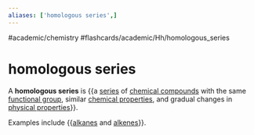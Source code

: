 ```yaml
---
aliases: ['homologous series',]
---
```


#academic/chemistry #flashcards/academic/Hh/homologous_series

# homologous series

A __homologous series__ is {{a [series](sequence.md) of [chemical compounds](chemical%20compound.md) with the same [functional group](functional%20group.md), similar [chemical properties](chemical%20property.md), and gradual changes in [physical properties](physical%20property.md)}}. <!--SR:!2023-04-07,2,230-->

Examples include {{[alkanes](alkane.md) and [alkenes](alkene.md)}}. <!--SR:!2023-04-06,4,270-->
